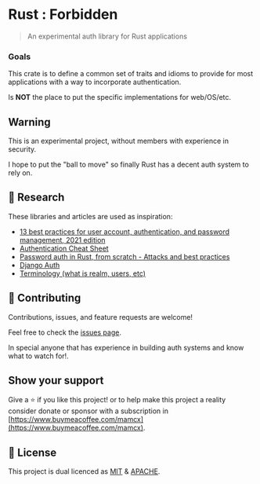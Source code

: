 # Rust : Forbidden

> An experimental auth library for Rust applications

### Goals

This crate is to define a common set of traits and idioms to provide for most applications with a way to incorporate authentication.

Is **NOT** the place to put the specific implementations for web/OS/etc.

## Warning

This is an experimental project, without members with experience in security.

I hope to put the "ball to move" so finally Rust has a decent auth system to rely on.

## 🔬 Research

These libraries and articles are used as inspiration:

* [13 best practices for user account, authentication, and password management, 2021 edition](https://cloud.google.com/blog/products/identity-security/account-authentication-and-password-management-best-practices)
* [Authentication Cheat Sheet](https://cheatsheetseries.owasp.org/cheatsheets/Authentication_Cheat_Sheet.html)
* [Password auth in Rust, from scratch - Attacks and best practices
  ](https://www.lpalmieri.com/posts/password-authentication-in-rust/)
* [Django Auth](https://docs.djangoproject.com/en/3.2/topics/auth/)
* [Terminology (what is realm, users, etc)](https://www.keycloak.org/docs/latest/server_admin/)

## 🤝 Contributing

Contributions, issues, and feature requests are welcome!

Feel free to check the [issues page](../../issues/).

In special anyone that has experience in building auth systems and know what to watch for!.

## Show your support

Give a ⭐️ if you like this project! or to help make this project a reality consider donate or sponsor with a subscription in [https://www.buymeacoffee.com/mamcx](https://www.buymeacoffee.com/mamcx).

## 📝 License

This project is dual licenced as [MIT](./LICENSE-MIT) & [APACHE](./LICENSE-APACHE).
